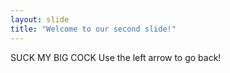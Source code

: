 ```yaml
---
layout: slide
title: "Welcome to our second slide!"
---
```

SUCK MY  BIG COCK
Use the left arrow to go back!
